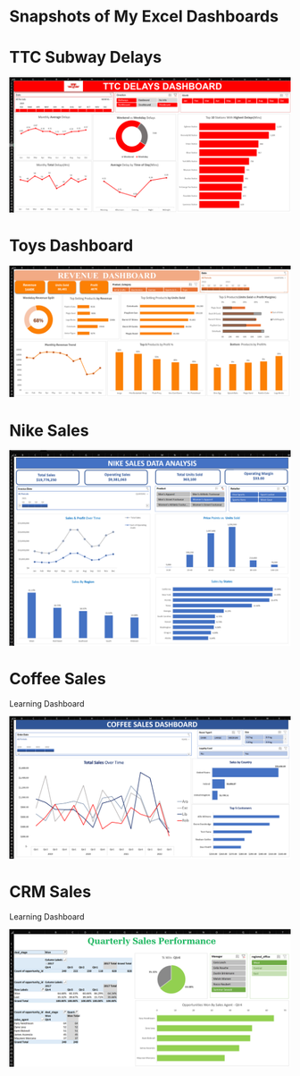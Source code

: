 # Snapshots of My Excel Dashboards

# TTC Subway Delays

![alt text](screenshots/TTC.png)

# Toys Dashboard

![alt text](screenshots/Toys.png)

# Nike Sales

![alt text](screenshots/Nike.png)

# Coffee Sales 
Learning Dashboard

![alt text](screenshots/Coffee.png)

# CRM Sales 
Learning Dashboard

![alt text](<screenshots/CRM Sales.png>)